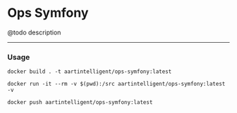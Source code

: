 # Ops Symfony

@todo description

---

### Usage

```shell
docker build . -t aartintelligent/ops-symfony:latest
```

```shell
docker run -it --rm -v $(pwd):/src aartintelligent/ops-symfony:latest -v
```

```shell
docker push aartintelligent/ops-symfony:latest
```
